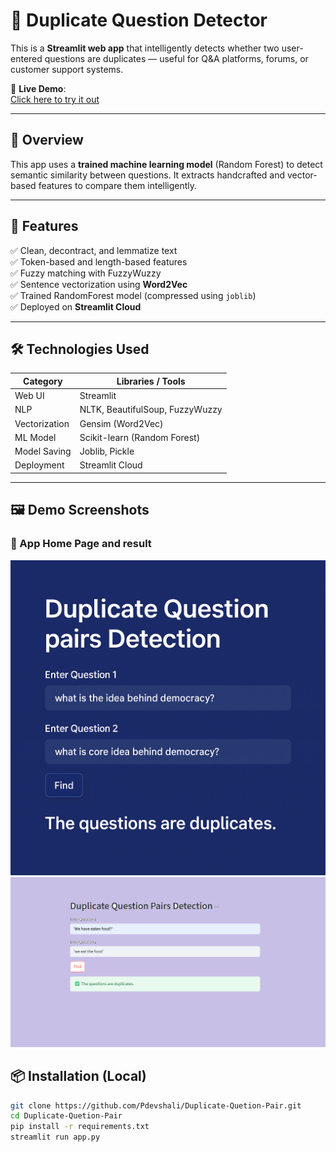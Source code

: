 # 🔁 Duplicate Question Detector

This is a **Streamlit web app** that intelligently detects whether two user-entered questions are duplicates — useful for Q&A platforms, forums, or customer support systems.

🚀 **Live Demo**:  
[Click here to try it out](https://duplicate-quetion-pair-cvaq4vhgijr32kldstpcu8.streamlit.app/)

---

## 📌 Overview

This app uses a **trained machine learning model** (Random Forest) to detect semantic similarity between questions. It extracts handcrafted and vector-based features to compare them intelligently.

---

## 🧠 Features

✅ Clean, decontract, and lemmatize text  
✅ Token-based and length-based features  
✅ Fuzzy matching with FuzzyWuzzy  
✅ Sentence vectorization using **Word2Vec**  
✅ Trained RandomForest model (compressed using `joblib`)  
✅ Deployed on **Streamlit Cloud**

---

## 🛠 Technologies Used

| Category         | Libraries / Tools                  |
|------------------|------------------------------------|
| Web UI           | Streamlit                          |
| NLP              | NLTK, BeautifulSoup, FuzzyWuzzy    |
| Vectorization    | Gensim (Word2Vec)                  |
| ML Model         | Scikit-learn (Random Forest)       |
| Model Saving     | Joblib, Pickle                     |
| Deployment       | Streamlit Cloud                    |

---

## 🖼️ Demo Screenshots

### 🔹 App Home Page and result

![Home](git_read_me.png)
![Home](gitImg.png)



## 📦 Installation (Local)

```bash
git clone https://github.com/Pdevshali/Duplicate-Quetion-Pair.git
cd Duplicate-Quetion-Pair
pip install -r requirements.txt
streamlit run app.py
